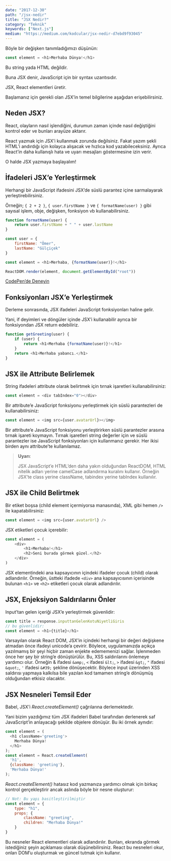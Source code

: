 ```yaml
---
date: "2017-12-30"
path: "/jsx-nedir"
title: "JSX Nedir?"
category: "Teknik"
keywords: ["Next.js"]
medium: "https://medium.com/kodcular/jsx-nedir-d7ebd9f93045"
---
```


Böyle bir değişken tanımladığımızı düşünün:

```js
const element = <h1>Merhaba Dünya!</h1>
```

Bu string yada HTML değildir.

Buna JSX denir, JavaScript için bir syntax uzantısıdır.

JSX, React elementleri üretir.

Başlamanız için gerekli olan JSX’in temel bilgilerine aşağıdan erişebilirsiniz.

## Neden JSX?

React, olayların nasıl işlendiğini, durumun zaman içinde nasıl değiştiğini kontrol eder ve bunları arayüze aktarır.

React yazmak için JSX’i kullanmak zorunda değilsiniz. Fakat yazım şekli HTML’i andırdığı için kolayca alışacak ve hızlıca kod yazabileceksiniz. Ayrıca React’in daha kullanışlı hata ve uyarı mesajları göstermesine izin verir.

O halde JSX yazmaya başlayalım!

## İfadeleri JSX’e Yerleştirmek

Herhangi bir JavaScript ifadesini JSX’de süslü parantez içine sarmalayarak yerleştirebilirsiniz.

Örneğin; `{ 2 + 2 }`, `{ user.firstName }` ve `{ formatName(user) }` gibi sayısal işlem, obje, değişken, fonksiyon vb kullanabilirsiniz.

```js
function formatName(user) {
	return user.firstName + " " + user.lastName
}

const user = {
	firstName: "Ömer",
	lastName: "Gülçiçek"
}

const element = <h1>Merhaba, {formatName(user)}!</h1>

ReactDOM.render(element, document.getElementById("root"))
```

<a href="https://reactjs.org/redirect-to-codepen/introducing-jsx" target="_blank" rel="noopener noreferrer">CodePen’de Deneyin</a>

## Fonksiyonları JSX’e Yerleştirmek

Derleme sonrasında, JSX ifadeleri JavaScript fonksiyonları haline gelir.

Yani, if deyimleri ve döngüler içinde JSX’i kullanabilir ayrıca bir fonksiyondan JSX return edebiliriz.

```js
function getGreeting(user) {
	if (user) {
		return <h1>Merhaba {formatName(user)}!</h1>
	}
	return <h1>Merhaba yabancı.</h1>
}
```

## JSX ile Attribute Belirlemek

String ifadeleri attribute olarak belirtmek için tırnak işaretleri kullanabilirsiniz:

```js
const element = <div tabIndex="0"></div>
```

Bir attribute’e JavaScript fonksiyonu yerleştirmek için süslü parantezleri de kullanabilirsiniz:

```js
const element = <img src={user.avatarUrl}></img>
```

Bir attribute’e JavaScript fonksiyonu yerleştirirken süslü parantezler arasına tırnak işareti koymayın. Tırnak işaretleri string değerler için ve süslü parantezler ise JavaScript fonksiyonları için kullanmanız gerekir. Her ikisi birden aynı attribute’te kullanılamaz.

> **Uyarı**:
>
> JSX JavaScript’e HTML’den daha yakın olduğundan ReactDOM, HTML nitelik adları yerine camelCase adlandırma kuralını kullanır.
> Örneğin JSX’te class yerine className, tabindex yerine tabIndex kullanılır.

## JSX ile Child Belirtmek

Bir etiket boşsa (child element içermiyorsa manasında), XML gibi hemen `/>` ile kapatabilirsiniz:

```js
const element = <img src={user.avatarUrl} />
```

JSX etiketleri çocuk içerebilir:

```js
const element = (
	<div>
		<h1>Merhaba!</h1>
		<h2>Seni burada görmek güzel.</h2>
	</div>
)
```

JSX elementindeki ana kapsayıcının içindeki ifadeler çocuk (child) olarak adlandırılır. Örneğin, üstteki ifadede `<div>` ana kapsayıcısının içerisinde bulunan `<h1>` ve `<h2>` etiketleri çocuk olarak adlandırılır.

## JSX, Enjeksiyon Saldırılarını Önler

Input’tan gelen içeriği JSX’e yerleştirmek güvenlidir:

```js
const title = response.inputtanGelenKotuNiyetliGiris
// bu güvenlidir:
const element = <h1>{title}</h1>
```

Varsayılan olarak React DOM, JSX’in içindeki herhangi bir değeri değişkene atmadan önce ifadeyi unicode’a çevirir. Böylece, uygulamanızda açıkça yazılmamış bir şeyi hiçbir zaman enjekte edememenizi sağlar. İşlenmeden önce her şey bir string’e dönüştürülür. Bu, XSS saldırılarını önlemeye yardımcı olur.
Örneğin & ifadesi `&amp;`, `<` ifadesi `&lt;`, `>` ifadesi `&gt;`, `"` ifadesi `&quot;`, `'` ifadesi `&#39;` şekline dönüşecektir. Böylece input üzerinden XSS saldırısı yapmaya kalkılsa bile yazılan kod tamamen string’e dönüşmüş olduğundan etkisiz olacaktır.

## JSX Nesneleri Temsil Eder

Babel, JSX’i _React.createElement()_ çağrılarına derlemektedir.

Yani bizim yazdığımız tüm JSX ifadeleri Babel tarafından derlenerek saf JavaScript’in anlayacağı şekilde objelere dönüşür.
Bu iki örnek aynıdır:

```js
const element = (
  <h1 className='greeting'>
    Merhaba Dünya!
  </h1>
);
const element = React.createElement(
  'h1',
  {className: 'greeting'},
  'Merhaba Dünya!'
);
```

_React.createElement()_ hatasız kod yazmanıza yardımcı olmak için birkaç kontrol gerçekleştirir ancak aslında böyle bir nesne oluşturur:

```js
// Not: Bu yapı basitleştirilmiştir
const element = {
	type: "h1",
	props: {
		className: "greeting",
		children: "Merhaba Dünya!"
	}
}
```

Bu nesneler React elementleri olarak adlandırılır. Bunları, ekranda görmek istediğiniz şeyin açıklaması olarak düşünebilirsiniz. React bu nesneleri okur, onları DOM’u oluşturmak ve güncel tutmak için kullanır.
